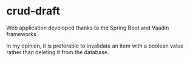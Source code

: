 # crud-draft

Web application developed thanks to the Spring Boot and Vaadin frameworks.

In my opinion, it is preferable to invalidate an item with a boolean value rather than deleting it from the database.

